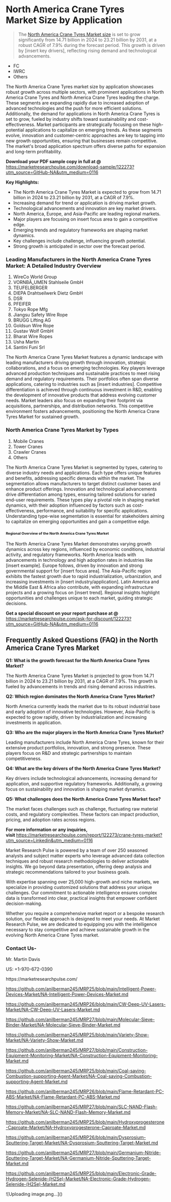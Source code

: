 <h1>North America Crane Tyres Market&nbsp;Size by Application</h1><blockquote><p>The <a href="https://marketresearchpulse.com/download-sample/122273?utm_source=GitHub-NA&amp;utm_medium=0116">North America Crane Tyres Market size</a> is set to grow significantly from 14.71 billion in 2024 to 23.21 billion by 2031, at a robust CAGR of 7.9% during the forecast period. This growth is driven by [insert key drivers], reflecting rising demand and technological advancements.</p></blockquote><ul><li>FC<li> IWRC<li> Others</li></ul><p>The North America Crane Tyres market size by application showcases robust growth across multiple sectors, with prominent applications in North America Crane Tyres and North America Crane Tyres leading the charge. These segments are expanding rapidly due to increased adoption of advanced technologies and the push for more efficient solutions. Additionally, the demand for applications in North America Crane Tyres is set to grow, fueled by industry shifts toward sustainability and cost-effectiveness. Market participants are strategically focusing on these high-potential applications to capitalize on emerging trends. As these segments evolve, innovation and customer-centric approaches are key to tapping into new growth opportunities, ensuring that businesses remain competitive. The market's broad application spectrum offers diverse paths for expansion and long-term profitability.</p><p><strong>Download your PDF sample copy in full at @ </strong><a href="https://marketresearchpulse.com/download-sample/122273?utm_source=GitHub-NA&amp;utm_medium=0116">https://marketresearchpulse.com/download-sample/122273?utm_source=GitHub-NA&amp;utm_medium=0116</a></p><p><strong>Key Highlights: </strong></p><ul><li>The North America Crane Tyres Market is expected to grow from 14.71 billion in 2024 to 23.21 billion by 2031, at a CAGR of 7.9%.</li><li>Increasing demand for trend or application is driving market growth.</li><li>Technological advancements and innovation are key market drivers.</li><li>North America, Europe, and Asia-Pacific are leading regional markets.</li><li>Major players are focusing on insert focus area to gain a competitive edge.</li><li>Emerging trends and regulatory frameworks are shaping market dynamics.</li><li>Key challenges include challenge, influencing growth potential.</li><li>Strong growth is anticipated in sector over the forecast period.</li></ul><h3>Leading Manufacturers in the North America Crane Tyres Market: A Detailed Industry Overview</h3><ol><li>WireCo World Group</li><li>VORNBÃ„UMEN Stahlseile GmbH</li><li>TEUFELBERGER</li><li>DIEPA Drahtseilwerk Dietz GmbH</li><li>DSR</li><li>PFEIFER</li><li>Tokyo Rope Mfg</li><li>Jiangsu Safety Wire Rope</li><li>BRUGG Lifting AG</li><li>Goldsun Wire Rope</li><li>Gustav Wolf GmbH</li><li>Bharat Wire Ropes</li><li>Usha Martin</li><li>Santini Funi Srl</li></ol><div class="flex max-w-full flex-col flex-grow"><div class="min-h-8 text-message flex w-full flex-col items-end gap-2 whitespace-normal break-words [.text-message+&amp;]:mt-5" dir="auto" data-message-author-role="assistant" data-message-id="fd8432e4-4910-450d-b182-61b7bfb0a01f" data-message-model-slug="gpt-4o"><div class="flex w-full flex-col gap-1 empty:hidden first:pt-[3px]"><div class="markdown prose w-full break-words dark:prose-invert light"><p>The North America Crane Tyres Market features a dynamic landscape with leading manufacturers driving growth through innovation, strategic collaborations, and a focus on emerging technologies. Key players leverage advanced production techniques and sustainable practices to meet rising demand and regulatory requirements. Their portfolios often span diverse applications, catering to industries such as [insert industries]. Competitive differentiation is achieved through continuous investment in R&amp;D, enabling the development of innovative products that address evolving customer needs. Market leaders also focus on expanding their footprint via acquisitions, partnerships, and distribution networks. This competitive environment fosters advancements, positioning the North America Crane Tyres Market for sustained growth.</p></div></div></div></div><h3>North America Crane Tyres Market by Types</h3><ol><li>Mobile Cranes<li> Tower Cranes<li> Crawler Cranes<li> Others</li></ol><div class="flex max-w-full flex-col flex-grow"><div class="min-h-8 text-message flex w-full flex-col items-end gap-2 whitespace-normal break-words [.text-message+&amp;]:mt-5" dir="auto" data-message-author-role="assistant" data-message-id="084470be-0bb7-4664-bddf-5156b4f41249" data-message-model-slug="gpt-4o-mini"><div class="flex w-full flex-col gap-1 empty:hidden first:pt-[3px]"><div class="markdown prose w-full break-words dark:prose-invert light"><p>The North America Crane Tyres Market is segmented by types, catering to diverse industry needs and applications. Each type offers unique features and benefits, addressing specific demands within the market. The segmentation allows manufacturers to target distinct customer bases and enhance product offerings. Innovation and technological advancements drive differentiation among types, ensuring tailored solutions for varied end-user requirements. These types play a pivotal role in shaping market dynamics, with their adoption influenced by factors such as cost-effectiveness, performance, and suitability for specific applications. Understanding type-wise segmentation is essential for stakeholders aiming to capitalize on emerging opportunities and gain a competitive edge.</p></div></div></div></div><h3><span style="font-size: 11px;">Regional Overview of the North America Crane Tyres Market</span></h3><div class="flex max-w-full flex-col flex-grow"><div class="min-h-8 text-message flex w-full flex-col items-end gap-2 whitespace-normal break-words [.text-message+&amp;]:mt-5" dir="auto" data-message-author-role="assistant" data-message-id="e9038762-ce64-4e30-91c9-9bd413514231" data-message-model-slug="gpt-4o-mini"><div class="flex w-full flex-col gap-1 empty:hidden first:pt-[3px]"><div class="markdown prose w-full break-words dark:prose-invert light"><p>The North America Crane Tyres Market demonstrates varying growth dynamics across key regions, influenced by economic conditions, industrial activity, and regulatory frameworks. North America leads with advancements in technology and high adoption rates in industries like [insert example]. Europe follows, driven by innovation and strong governmental support for [insert focus area]. The Asia-Pacific region exhibits the fastest growth due to rapid industrialization, urbanization, and increasing investments in [insert industry/application]. Latin America and the Middle East &amp; Africa also contribute, with expanding infrastructure projects and a growing focus on [insert trend]. Regional insights highlight opportunities and challenges unique to each market, guiding strategic decisions.</p></div></div></div></div><p><strong>Get a special discount on your report purchase at @ </strong><a href="https://marketresearchpulse.com/ask-for-discount/122273?utm_source=GitHub-NA&amp;utm_medium=0116">https://marketresearchpulse.com/ask-for-discount/122273?utm_source=GitHub-NA&amp;utm_medium=0116</a></p><h2>Frequently Asked Questions (FAQ) in the North America Crane Tyres Market</h2><p><strong>Q1: What is the growth forecast for the North America Crane Tyres Market?</strong></p><p>The North America Crane Tyres Market is projected to grow from 14.71 billion in 2024 to 23.21 billion by 2031, at a CAGR of 7.9%. This growth is fueled by advancements in trends and rising demand across industries.</p><p><strong>Q2: Which region dominates the North America Crane Tyres Market?</strong></p><p>North America currently leads the market due to its robust industrial base and early adoption of innovative technologies. However, Asia-Pacific is expected to grow rapidly, driven by industrialization and increasing investments in application.</p><p><strong>Q3: Who are the major players in the North America Crane Tyres Market?</strong></p><p>Leading manufacturers include North America Crane Tyres, known for their extensive product portfolios, innovation, and strong presence. These players focus on R&amp;D and strategic partnerships to maintain competitiveness.</p><p><strong>Q4: What are the key drivers of the North America Crane Tyres Market?</strong></p><p>Key drivers include technological advancements, increasing demand for application, and supportive regulatory frameworks. Additionally, a growing focus on sustainability and innovation is shaping market dynamics.</p><p><strong>Q5: What challenges does the North America Crane Tyres Market face?</strong></p><p>The market faces challenges such as challenge, fluctuating raw material costs, and regulatory complexities. These factors can impact production, pricing, and adoption rates across regions.</p><p><strong>For more information or any inquiries, visit&nbsp;</strong><a href="https://marketresearchpulse.com/report/122273/crane-tyres-market?utm_source=Linkedin&utm_medium=0116">https://marketresearchpulse.com/report/122273/crane-tyres-market?utm_source=Linkedin&utm_medium=0116</a></p><p>Market Research Pulse is powered by a team of over 250 seasoned analysts and subject matter experts who leverage advanced data collection techniques and robust research methodologies to deliver actionable insights. We go beyond data presentation, offering deep analysis and strategic recommendations tailored to your business goals.</p><p>With expertise spanning over 25,000 high-growth and niche markets, we specialize in providing customized solutions that address your unique challenges. Our commitment to actionable intelligence ensures complex data is transformed into clear, practical insights that empower confident decision-making.</p><p>Whether you require a comprehensive market report or a bespoke research solution, our flexible approach is designed to meet your needs. At Market Research Pulse, we are dedicated to equipping you with the intelligence necessary to stay competitive and achieve sustainable growth in the evolving North America Crane Tyres market.</p><h3><strong>Contact Us-</strong></h3><p>Mr. Martin Davis</p><p>US: +1-970-672-0390</p><p>https://marketresearchpulse.com/</p><p><a href="https://github.com/anilberman245/MRP25/blob/main/Intelligent-Power-Devices-Market/NA-Intelligent-Power-Devices-Market.md">https://github.com/anilberman245/MRP25/blob/main/Intelligent-Power-Devices-Market/NA-Intelligent-Power-Devices-Market.md</a></p><p><a href="https://github.com/anilberman245/MRP26/blob/main/CW-Deep-UV-Lasers-Market/NA-CW-Deep-UV-Lasers-Market.md">https://github.com/anilberman245/MRP26/blob/main/CW-Deep-UV-Lasers-Market/NA-CW-Deep-UV-Lasers-Market.md</a></p><p><a href="https://github.com/anilberman245/MRP27/blob/main/Molecular-Sieve-Binder-Market/NA-Molecular-Sieve-Binder-Market.md">https://github.com/anilberman245/MRP27/blob/main/Molecular-Sieve-Binder-Market/NA-Molecular-Sieve-Binder-Market.md</a></p><p><a href="https://github.com/anilberman245/MRP25/blob/main/Variety-Show-Market/NA-Variety-Show-Market.md">https://github.com/anilberman245/MRP25/blob/main/Variety-Show-Market/NA-Variety-Show-Market.md</a></p><p><a href="https://github.com/anilberman245/MRP27/blob/main/Construction-Equipment-Monitoring-Market/NA-Construction-Equipment-Monitoring-Market.md">https://github.com/anilberman245/MRP27/blob/main/Construction-Equipment-Monitoring-Market/NA-Construction-Equipment-Monitoring-Market.md</a></p><p><a href="https://github.com/anilberman245/MRP25/blob/main/Coal-saving-Combustion-supporting-Agent-Market/NA-Coal-saving-Combustion-supporting-Agent-Market.md">https://github.com/anilberman245/MRP25/blob/main/Coal-saving-Combustion-supporting-Agent-Market/NA-Coal-saving-Combustion-supporting-Agent-Market.md</a></p><p><a href="https://github.com/anilberman245/MRP26/blob/main/Flame-Retardant-PC-ABS-Market/NA-Flame-Retardant-PC-ABS-Market.md">https://github.com/anilberman245/MRP26/blob/main/Flame-Retardant-PC-ABS-Market/NA-Flame-Retardant-PC-ABS-Market.md</a></p><p><a href="https://github.com/anilberman245/MRP27/blob/main/SLC-NAND-Flash-Memory-Market/NA-SLC-NAND-Flash-Memory-Market.md">https://github.com/anilberman245/MRP27/blob/main/SLC-NAND-Flash-Memory-Market/NA-SLC-NAND-Flash-Memory-Market.md</a></p><p><a href="https://github.com/anilberman245/MRP25/blob/main/Hydroxyprogesterone-Caproate-Market/NA-Hydroxyprogesterone-Caproate-Market.md">https://github.com/anilberman245/MRP25/blob/main/Hydroxyprogesterone-Caproate-Market/NA-Hydroxyprogesterone-Caproate-Market.md</a></p><p><a href="https://github.com/anilberman245/MRP26/blob/main/Dysprosium-Sputtering-Target-Market/NA-Dysprosium-Sputtering-Target-Market.md">https://github.com/anilberman245/MRP26/blob/main/Dysprosium-Sputtering-Target-Market/NA-Dysprosium-Sputtering-Target-Market.md</a></p><p><a href="https://github.com/anilberman245/MRP27/blob/main/Germanium-Nitride-Sputtering-Target-Market/NA-Germanium-Nitride-Sputtering-Target-Market.md">https://github.com/anilberman245/MRP27/blob/main/Germanium-Nitride-Sputtering-Target-Market/NA-Germanium-Nitride-Sputtering-Target-Market.md</a></p><p><a href="https://github.com/anilberman245/MRP25/blob/main/Electronic-Grade-Hydrogen-Selenide-(H2Se)-Market/NA-Electronic-Grade-Hydrogen-Selenide-(H2Se)-Market.md">https://github.com/anilberman245/MRP25/blob/main/Electronic-Grade-Hydrogen-Selenide-(H2Se)-Market/NA-Electronic-Grade-Hydrogen-Selenide-(H2Se)-Market.md</a></p>
![Uploading image.png…]()
